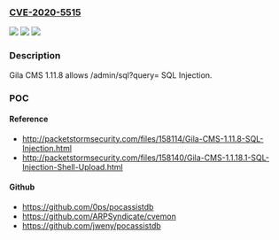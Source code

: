 ### [CVE-2020-5515](https://cve.mitre.org/cgi-bin/cvename.cgi?name=CVE-2020-5515)
![](https://img.shields.io/static/v1?label=Product&message=n%2Fa&color=blue)
![](https://img.shields.io/static/v1?label=Version&message=n%2Fa&color=blue)
![](https://img.shields.io/static/v1?label=Vulnerability&message=n%2Fa&color=brighgreen)

### Description

Gila CMS 1.11.8 allows /admin/sql?query= SQL Injection.

### POC

#### Reference
- http://packetstormsecurity.com/files/158114/Gila-CMS-1.11.8-SQL-Injection.html
- http://packetstormsecurity.com/files/158140/Gila-CMS-1.1.18.1-SQL-Injection-Shell-Upload.html

#### Github
- https://github.com/0ps/pocassistdb
- https://github.com/ARPSyndicate/cvemon
- https://github.com/jweny/pocassistdb

